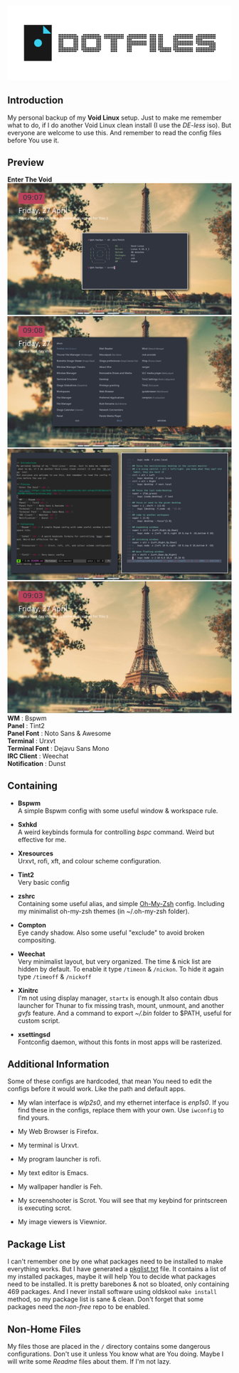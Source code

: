 <p align="center">
<a name="top" href="https://github.com/xxxvik-xakerxxx/my-dot-setap/tree/master/BSPWM/VOIDset"><img src="https://github.com/xxxvik-xakerxxx/my-dot-setap/blob/master/BSPWM/VOIDset/header.png"></a>
</p>

## Introduction
My personal backup of my **Void Linux** setup. Just to make me remember what to do, if I do another Void Linux clean install (I use the *DE-less* iso).
But everyone are welcome to use this. And remember to read the config files before You use it.

## Preview
**Enter The Void** <br />
![alt text](https://github.com/xxxvik-xakerxxx/my-dot-setap/blob/master/BSPWM/VOIDset/preview.png) <br />
![alt text](https://github.com/xxxvik-xakerxxx/my-dot-setap/blob/master/BSPWM/VOIDset/rofi.png) <br />
![alt text](https://github.com/xxxvik-xakerxxx/my-dot-setap/blob/master/BSPWM/VOIDset/editors.png) <br />
![alt taxt](https://github.com/xxxvik-xakerxxx/my-dot-setap/blob/master/BSPWM/VOIDset/clean.png) <br />
**WM** : Bspwm <br />
**Panel** : Tint2 <br />
**Panel Font** : Noto Sans & Awesome <br />
**Terminal** : Urxvt <br />
**Terminal Font** : Dejavu Sans Mono <br />
**IRC Client** : Weechat <br />
**Notification** : Dunst <br />

## Containing
- **Bspwm** <br /> A simple Bspwm config with some useful window & workspace rule.

- **Sxhkd** <br /> A weird keybinds formula for controlling *bspc* command. Weird but effective for me.

- **Xresources** <br /> Urxvt, rofi, xft, and colour scheme configuration.

- **Tint2** <br /> Very basic config
  
- **zshrc** <br /> Containing some useful alias, and simple [Oh-My-Zsh](https://github.com/robbyrussell/oh-my-zsh) config. Including my minimalist oh-my-zsh themes (in ~/.oh-my-zsh folder).
  
- **Compton** <br /> Eye candy shadow. Also some useful "exclude" to avoid broken compositing.

- **Weechat** <br /> Very minimalist layout, but very organized. The time & nick list are hidden by default. To enable it type `/timeon` & `/nickon`.  To hide it again type `/timeoff` & `/nickoff`

- **Xinitrc** <br /> I'm not using display manager, `startx` is enough.It also contain dbus launcher for Thunar to fix missing trash, mount, unmount, and another *gvfs* feature. And a command to export *~/.bin* folder to $PATH, useful for custom script.

- **xsettingsd** <br /> Fontconfig daemon, without this fonts in most apps will be rasterized.


## Additional Information
Some of these configs are hardcoded, that mean You need to edit the configs before it would work. Like the path and default apps.
- My wlan interface is *wlp2s0*, and my ethernet interface is *enp1s0*. If you find these in the configs, replace them with your own. Use ```iwconfig``` to find yours. 

- My Web Browser is Firefox.

- My terminal is Urxvt.

- My program launcher is rofi.

- My text editor is Emacs.

- My wallpaper handler is Feh.

- My screenshooter is Scrot. You will see that my keybind for printscreen is executing scrot.

- My image viewers is Viewnior.

## Package List
I can't remember one by one what packages need to be installed to make everything works.
But I have generated a [pkglist.txt](https://github.com/addy-dclxvi/void-bspwm-dotfiles/blob/master/pkglist.txt) file.
It contains a list of my installed packages, maybe it will help You to decide what packages need to be installed.
It is pretty barebones & not so bloated, only containing 469 packages.
And I never install software using oldskool `make install` method, so my package list is sane & clean.
Don't forget that some packages need the *non-free* repo to be enabled.<br />


## Non-Home Files
My files those are placed in the `/` directory contains some dangerous configurations. Don't use it unless You know what are You doing. Maybe I will write some *Readme* files about them. If I'm not lazy.
